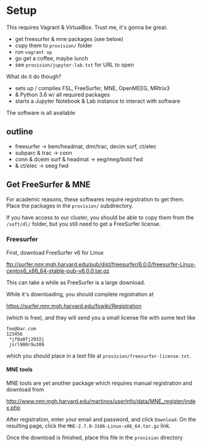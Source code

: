 # Setup

This requires Vagrant & VirtualBox. Trust me, it's gonna be great.

- get freesurfer & mne packages (see below)
- copy them to `provision/` folder
- run `vagrant up`
- go get a coffee, maybe lunch
- see `provision/jupyter-lab.txt` for URL to open

What do it do though?

- sets up / compiles FSL, FreeSurfer, MNE, OpenMEEG, MRtrix3
- & Python 3.6 w/ all required packages
- starts a Jupyter Notebook & Lab instance to interact with software

The software is all available 

## outline

- freesurfer -> bem/headmat, dmr/trac, decim surf, ct/elec
- subparc & trac -> conn
- conn & dceim surf & headmat -> eeg/meg/bold fwd
- & ct/elec -> seeg fwd

## Get FreeSurfer & MNE

For academic reasons, these softwares require registration to get them. Place
the packages in the `provision/` subdirectory.

If you have access to our cluster, you should be able to copy them from the 
`/soft/dl/` folder, but you still need to get a FreeSurfer license.

### Freesurfer

First, download FreeSurfer v6 for Linux

ftp://surfer.nmr.mgh.harvard.edu/pub/dist/freesurfer/6.0.0/freesurfer-Linux-centos6_x86_64-stable-pub-v6.0.0.tar.gz

This can take a while as FreeSurfer is a large download.

While it's downloading, you should complete registration at 

https://surfer.nmr.mgh.harvard.edu/fswiki/Registration

(which is free), and they will send you a small license file with some text like
```
foo@bar.com
123456
 *jf0a0fj2932j
 jsrl900r9u309
```
which you should place in a text file at `provision/freesurfer-license.txt`.

#### MNE tools

MNE tools are yet another package which requires manual registration and download from

http://www.nmr.mgh.harvard.edu/martinos/userInfo/data/MNE_register/index.php

After registration, enter your email and password, and click `Download`. On the
resulting page, click the `MNE-2.7.0-3106-Linux-x86_64.tar.gz` link.

Once the download is finished, place this file in the `provision` directory

